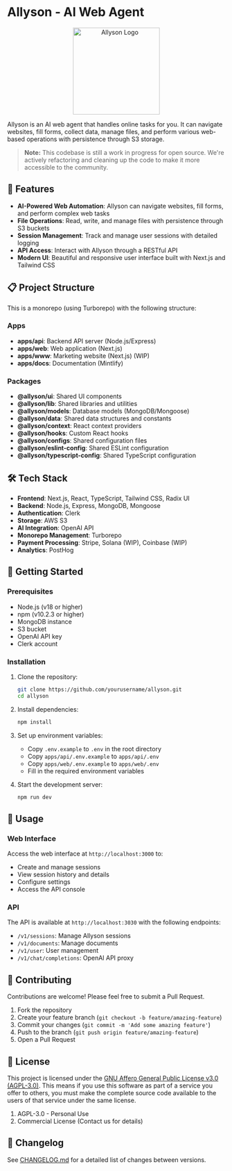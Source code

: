 # Allyson - AI Web Agent

<p align="center">
  <img src="https://allyson.ai/allyson-og.png" alt="Allyson Logo" width="200"/>
</p>

Allyson is an AI web agent that handles online tasks for you. It can navigate websites, fill forms, collect data, manage files, and perform various web-based operations with persistence through S3 storage.

> **Note:** This codebase is still a work in progress for open source. We're actively refactoring and cleaning up the code to make it more accessible to the community.

## 🚀 Features

- **AI-Powered Web Automation**: Allyson can navigate websites, fill forms, and perform complex web tasks
- **File Operations**: Read, write, and manage files with persistence through S3 buckets
- **Session Management**: Track and manage user sessions with detailed logging
- **API Access**: Interact with Allyson through a RESTful API
- **Modern UI**: Beautiful and responsive user interface built with Next.js and Tailwind CSS

## 📋 Project Structure

This is a monorepo (using Turborepo) with the following structure:

### Apps

- **apps/api**: Backend API server (Node.js/Express)
- **apps/web**: Web application (Next.js)
- **apps/www**: Marketing website (Next.js) (WIP)
- **apps/docs**: Documentation (Mintlify)

### Packages

- **@allyson/ui**: Shared UI components
- **@allyson/lib**: Shared libraries and utilities
- **@allyson/models**: Database models (MongoDB/Mongoose)
- **@allyson/data**: Shared data structures and constants
- **@allyson/context**: React context providers
- **@allyson/hooks**: Custom React hooks
- **@allyson/configs**: Shared configuration files
- **@allyson/eslint-config**: Shared ESLint configuration
- **@allyson/typescript-config**: Shared TypeScript configuration

## 🛠️ Tech Stack

- **Frontend**: Next.js, React, TypeScript, Tailwind CSS, Radix UI
- **Backend**: Node.js, Express, MongoDB, Mongoose
- **Authentication**: Clerk
- **Storage**: AWS S3
- **AI Integration**: OpenAI API
- **Monorepo Management**: Turborepo
- **Payment Processing**: Stripe, Solana (WIP), Coinbase (WIP)
- **Analytics**: PostHog


## 🚦 Getting Started

### Prerequisites

- Node.js (v18 or higher)
- npm (v10.2.3 or higher)
- MongoDB instance
- S3 bucket
- OpenAI API key
- Clerk account

### Installation

1. Clone the repository:
   ```bash
   git clone https://github.com/yourusername/allyson.git
   cd allyson
   ```

2. Install dependencies:
   ```bash
   npm install
   ```

3. Set up environment variables:
   - Copy `.env.example` to `.env` in the root directory
   - Copy `apps/api/.env.example` to `apps/api/.env`
   - Copy `apps/web/.env.example` to `apps/web/.env`
   - Fill in the required environment variables

4. Start the development server:
   ```bash
   npm run dev
   ```

## 🧩 Usage

### Web Interface

Access the web interface at `http://localhost:3000` to:
- Create and manage sessions
- View session history and details
- Configure settings
- Access the API console

### API

The API is available at `http://localhost:3030` with the following endpoints:

- `/v1/sessions`: Manage Allyson sessions
- `/v1/documents`: Manage documents
- `/v1/user`: User management
- `/v1/chat/completions`: OpenAI API proxy

## 🤝 Contributing

Contributions are welcome! Please feel free to submit a Pull Request.

1. Fork the repository
2. Create your feature branch (`git checkout -b feature/amazing-feature`)
3. Commit your changes (`git commit -m 'Add some amazing feature'`)
4. Push to the branch (`git push origin feature/amazing-feature`)
5. Open a Pull Request

## 📄 License

This project is licensed under the [GNU Affero General Public License v3.0 (AGPL-3.0)](LICENSE). This means if you use this software as part of a service you offer to others, you must make the complete source code available to the users of that service under the same license.

1. AGPL-3.0 - Personal Use
2. Commercial License (Contact us for details)

## 📝 Changelog

See [CHANGELOG.md](CHANGELOG.md) for a detailed list of changes between versions.

